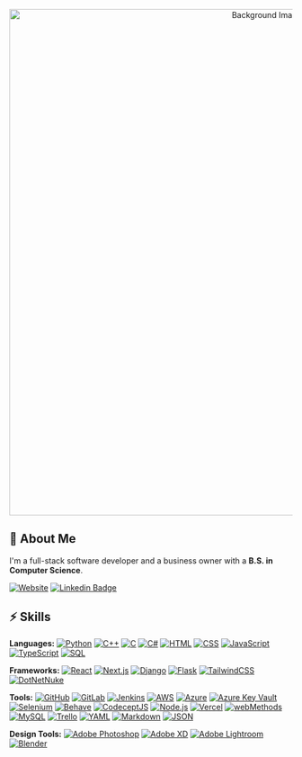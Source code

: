 <p align="center">
  <img src="https://i.ibb.co/9hjxBmy/github-background2.png" alt="Background Image" width="900"/>
</p>

## 📌 About Me
I'm a full-stack software developer and a business owner with a **B.S. in Computer Science**.

[![Website](https://img.shields.io/website-up-down-green-red/http/shields.io.svg)](https://garretmook.com/)
[![Linkedin Badge](https://img.shields.io/badge/-GarretMook-blue?style=flat-square&logo=Linkedin&logoColor=white&link=https://www.linkedin.com/in/garretmook/)](https://www.linkedin.com/in/garretmook/)

## ⚡ Skills

**Languages:**
[![Python](https://img.shields.io/badge/-Python-black?style=flat-square&logo=Python)](#)
[![C++](https://img.shields.io/badge/-C++-00599C?style=flat-square&logo=c)](#)
[![C](https://img.shields.io/badge/-C-00599C?style=flat-square&logo=c)](#)
[![C#](https://custom-icon-badges.demolab.com/badge/C%23-%23239120.svg?logo=csharp&logoColor=white)](#)
[![HTML](https://img.shields.io/badge/HTML-%23E34F26.svg?logo=html5&logoColor=white)](#)
[![CSS](https://img.shields.io/badge/-CSS-1572B6?style=flat-square&logo=css3)](#)
[![JavaScript](https://img.shields.io/badge/-JavaScript-yellow?style=flat-square&logo=javascript)](#)
[![TypeScript](https://img.shields.io/badge/TypeScript-3178C6?logo=typescript&logoColor=fff)](#)
[![SQL](https://img.shields.io/badge/-SQL-white?style=flat-square&logo=postgresql)](#)

**Frameworks:**
[![React](https://img.shields.io/badge/React-%2320232a.svg?logo=react&logoColor=%2361DAFB)](#)
[![Next.js](https://img.shields.io/badge/Next.js-black?logo=next.js&logoColor=white)](#)
[![Django](https://img.shields.io/badge/Django-%23092E20.svg?logo=django&logoColor=white)](#)
[![Flask](https://img.shields.io/badge/Flask-000?logo=flask&logoColor=fff)](#)
[![TailwindCSS](https://img.shields.io/badge/Tailwind%20CSS-%2338B2AC.svg?logo=tailwind-css&logoColor=white)](#)
[![DotNetNuke](https://img.shields.io/badge/-DotNetNuke-red?style)](#)

**Tools:**
[![GitHub](https://img.shields.io/badge/-GitHub-181717?style=flat-square&logo=github)](#)
[![GitLab](https://img.shields.io/badge/GitLab-FC6D26?logo=gitlab&logoColor=fff)](#)
[![Jenkins](https://img.shields.io/badge/-Jenkins-white?style=flat-square&logo=jenkins)](#)
[![AWS](https://img.shields.io/badge/AWS-%23FF9900.svg?logo=amazon-web-services&logoColor=white)](#)
[![Azure](https://img.shields.io/badge/-Azure-0078D7?style=flat-square&logo=microsoft-azure)](#)
[![Azure Key Vault](https://img.shields.io/badge/-Azure%20Key%20Vault-0078D7?style=flat-square&logo=microsoft-azure)](#)
[![Selenium](https://img.shields.io/badge/-Selenium-black?style=flat-square&logo=selenium)](#)
[![Behave](https://img.shields.io/badge/-Behave-yellow)](#)
[![CodeceptJS](https://img.shields.io/badge/-CodeceptJS-purple?style=flat-square&logo=codeceptjs)](#)
[![Node.js](https://img.shields.io/badge/-Node.js-green?style=flat-square&logo=nodedotjs)](#)
[![Vercel](https://img.shields.io/badge/-Vercel-black?style=flat-square&logo=vercel)](#)
[![webMethods](https://img.shields.io/badge/-webMethods-blue)](#)
[![MySQL](https://img.shields.io/badge/MySQL-4479A1?logo=mysql&logoColor=fff)](#)
[![Trello](https://img.shields.io/badge/Trello-0052CC?logo=trello&logoColor=fff)](#)
[![YAML](https://img.shields.io/badge/YAML-CB171E?logo=yaml&logoColor=fff)](#)
[![Markdown](https://img.shields.io/badge/Markdown-%23000000.svg?logo=markdown&logoColor=white)](#)
[![JSON](https://img.shields.io/badge/JSON-000?logo=json&logoColor=fff)](#)

**Design Tools:**
[![Adobe Photoshop](https://img.shields.io/badge/Adobe%20Photoshop-31A8FF?logo=Adobe%20Photoshop&logoColor=black)](#)
[![Adobe XD](https://img.shields.io/badge/Adobe%20XD-470137?logo=Adobe%20XD&logoColor=#FF61F6)](#)
[![Adobe Lightroom](https://img.shields.io/badge/Adobe%20Lightroom-31A8FF?logo=Adobe%20Lightroom&logoColor=white)](#)
[![Blender](https://img.shields.io/badge/Blender-%23F5792A.svg?logo=blender&logoColor=white)](#)

